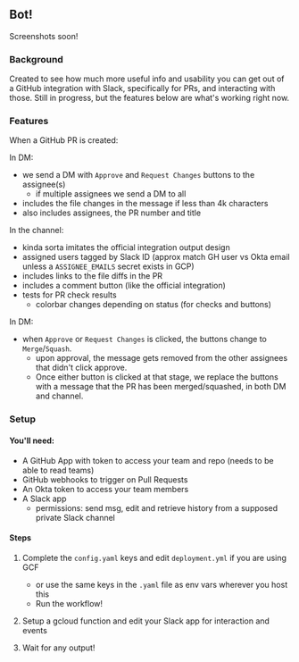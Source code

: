 ## Bot!

Screenshots soon!

### Background

Created to see how much more useful info and usability you can get out of a GitHub integration with Slack, specifically for PRs, and interacting with those.
Still in progress, but the features below are what's working right now.

### Features

When a GitHub PR is created:  
  
In DM:
  - we send a DM with `Approve` and `Request Changes` buttons to the assignee(s)
    - if multiple assignees we send a DM to all
  - includes the file changes in the message if less than 4k characters
  - also includes assignees, the PR number and title

In the channel:
  - kinda sorta imitates the official integration output design
  - assigned users tagged by Slack ID (approx match GH user vs Okta email unless a `ASSIGNEE_EMAILS` secret exists in GCP)
  - includes links to the file diffs in the PR
  - includes a comment button (like the official integration)
  - tests for PR check results
    - colorbar changes depending on status (for checks and buttons)

In DM:
  - when `Approve` or `Request Changes` is clicked, the buttons change to `Merge`/`Squash`.
    - upon approval, the message gets removed from the other assignees that didn't click approve.
    - Once either button is clicked at that stage, we replace the buttons with a message that the PR has been merged/squashed, in both DM and channel.

### Setup

#### You'll need:
- A GitHub App with token to access your team and repo (needs to be able to read teams)
- GitHub webhooks to trigger on Pull Requests
- An Okta token to access your team members
- A Slack app
  - permissions: send msg, edit and retrieve history from a supposed private Slack channel

#### Steps
1. Complete the `config.yaml` keys and edit `deployment.yml` if you are using GCF
      - or use the same keys in the `.yaml` file as env vars wherever you host this
      - Run the workflow!

2. Setup a gcloud function and edit your Slack app for interaction and events  
3. Wait for any output!
